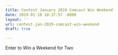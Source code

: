 ```yaml
---
title: Contest January 2019 Comcast Win Weekend
date: 2019-01-10 10:37:57 -0800
layout: ''
url: contest-jan-2019-comcast-win-weekend
draft: true

---
```

Enter to Win a Weekend for Two 